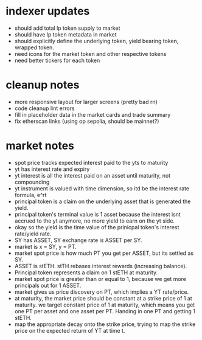 # indexer updates
- should add total lp token supply to market
- should have lp token metadata in market
- should explicitly define the underlying token, yield bearing token, wrapped token.
- need icons for the market token and other respective tokens
- need better tickers for each token

# cleanup notes
- more responsive layout for larger screens (pretty bad rn)
- code cleanup lint errors
- fill in placeholder data in the market cards and trade summary
- fix etherscan links (using op sepolia, should be mainnet?)


# market notes
- spot price tracks expected interest paid to the yts to maturity
- yt has interest rate and expiry
- yt interest is all the interest paid on an asset until maturity, not compounding
- yt instrument is valued with time dimension, so itd be the interest rate formula, e^rt
- principal token is a claim on the underlying asset that is generated the yield. 
- principal token's terminal value is 1 asset because the interest isnt accrued to the yt anymore, no more yield to earn on the yt side.
- okay so the yield is the time value of the prinicpal token's interest rate/yield rate.
- SY has ASSET, SY exchange rate is ASSET per SY.
- market is x = SY, y = PT.
- market spot price is how much PT you get per ASSET, but its settled as SY.
- ASSET is stETH. stTH rebases interest rewards (increasing balance).
- Principal token represents a claim on 1 stETH at maturity.
- market spot price is greater than or equal to 1, because we get more principals out for 1 ASSET.
- market gives us price discovery on PT, which implies a YT rate/price.
- at maturity, the market price should be constant at a strike price of 1 at maturity. we target constant price of 1 at maturity, which means you get one PT per asset and one asset per PT. Handing in one PT and getting 1 stETH.
- map the appropriate decay onto the strike price, trying to map the strike price on the expected return of YT at time t.
